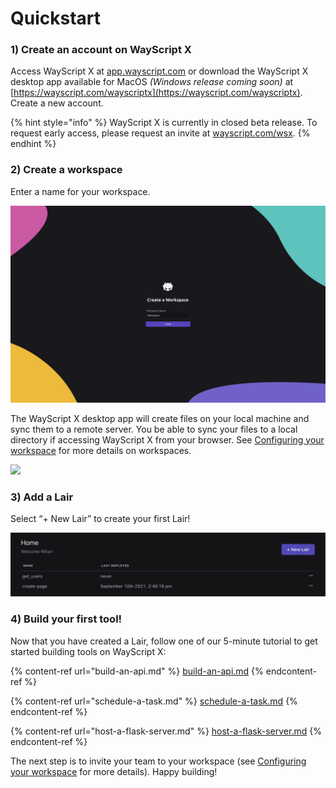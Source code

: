 # Quickstart

### **1) Create an account on WayScript X**

Access WayScript X at [app.wayscript.com](https://app.wayscript.com) or download the WayScript X desktop app available for MacOS _(Windows release coming soon)_ at [https://wayscript.com/wayscriptx](https://wayscript.com/wayscriptx). Create a new account.

{% hint style="info" %}
WayScript X is currently in closed beta release. To request early access, please request an invite at [wayscript.com/wsx](https://wayscript.com/wsx).
{% endhint %}

### **2) Create a workspace**

Enter a name for your workspace. 

![](<../.gitbook/assets/env-1 (1).png>)

The WayScript X desktop app will create files on your local machine and sync them to a remote server. You be able to sync your files to a local directory if accessing WayScript X from your browser. See [Configuring your workspace](../configuring-your-workspace.md) for more details on workspaces. 

![](https://codahosted.io/docs/2kDMDaZ6QP/blobs/bl-ctT1lSpsA8/897d5cb37c8557ad9b149526e93a87b16af4e7f0f0be3aa51e4bd08c6d58007c44949fb53d3f804d60ab6953bb3c4909efbdda87870c6cf9e4af93f351cc2f42f482aa8e814a011346a8e71807b8ad97ce8824146ad13a8b7a1b3d966da21b512ef7ef54)

### **3) Add a Lair**

Select “+ New Lair” to create your first Lair!

![](../.gitbook/assets/screen-shot-2021-09-14-at-1.50.08-pm.png)

### **4)** Build your first tool! 

Now that you have created a Lair, follow one of our 5-minute tutorial to get started building tools on WayScript X:

{% content-ref url="build-an-api.md" %}
[build-an-api.md](build-an-api.md)
{% endcontent-ref %}

{% content-ref url="schedule-a-task.md" %}
[schedule-a-task.md](schedule-a-task.md)
{% endcontent-ref %}

{% content-ref url="host-a-flask-server.md" %}
[host-a-flask-server.md](host-a-flask-server.md)
{% endcontent-ref %}

The next step is to invite your team to your workspace (see [Configuring your workspace](../configuring-your-workspace.md) for more details). Happy building!
